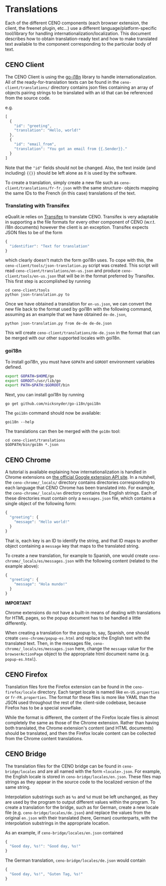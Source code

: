# Translations

Each of the different CENO components (each browser extension, the client, the freenet plugin, etc...)
use a different language/platform-specific tool/library for handling internationalization/localization.
This document describes how to obtain translation-ready text and how to make translated text available
to the component corresponding to the particular body of text.

## CENO Client

The CENO Client is using the [go-i18n](https://github.com/nicksnyder/go-i18n) library to handle
internationalization.  All of the ready-for-translation texts can be found in the
`ceno-client/translations/` directory contains json files containing an array of objects pairing strings
to be translated with an id that can be referenced from the source code.

e.g.

```js
[
  {
    "id": "greeting",
    "translation": "Hello, world!"
  },
  {
    "id": "email_from",
    "translation": "You got an email from {{.Sender}}."
  }
]
```

Note that the `"id"` fields should not be changed.
Also, the text inside (and including) `{{}}` should be left alone as it is used by the software.

To create a translation, simply create a new file such as `ceno-client/translations/fr-fr.json` with
the same structure- objects mapping the same IDs to the French (in this case) translations of the
text.

### Translating with Transifex

eQualit.ie relies on [Transifex](https://www.transifex.com/) to translate CENO.  Transifex is very
adaptable in supporting a the file formats for every other component of CENO (w.r.t. i18n documents)
however the client is an exception.  Transifex expects JSON files to be of the form

```js
{
  "identifier": "Text for translation"
}
```

which clearly doesn't match the form goi18n uses. To cope with this, the 
`ceno-client/tools/json-translation.py` script was created.  This script will read
`ceno-client/translations/en-us.json` and produce `ceno-client/tools/en-us.json` that will be in the
format preferred by Transifex.  This first step is accomplished by running

```
cd ceno-client/tools
python json-translation.py to
```

Once we have obtained a translation for `en-us.json`, we can convert the new file back to the format
used by goi18n with the following command, assuming as an example that we have obtained `de-de.json`,

```
python json-translation.py from de-de de-de.json
```

This will create `ceno-client/translations/de-de.json` in the format that can be merged with our other
supported locales with goi18n.

### goi18n

To install goi18n, you must have `GOPATH` and `GOROOT` environment variables defined.

```bash
export GOPATH=$HOME/go
export GOROOT=/usr/lib/go
export PATH=$PATH:$GOROOT/bin
```

Next, you can install goi18n by running

    go get github.com/nicksnyder/go-i18n/goi18n

The `goi18n` command should now be available:

    goi18n --help

The translations can then be merged with the `go18n` tool:

```
cd ceno-client/translations
$GOPATH/bin/go18n *.json
```

## CENO Chrome

A tutorial is available explaining how internationalization is handled in Chrome extensions on
[the official Google extension API site](https://developer.chrome.com/extensions/i18n).  In a
nutshell, the `ceno-chrome/_locals/` directory contains directories corresponding to each
language that CENO Chrome has been translated into.  For example, the `ceno-chrome/_locals/en`
directory contains the English strings.  Each of these directories must contain only a
`messages.json` file, which contains a single object of the following form:

```js
{
  "greeting": {
    "message": "Hello world!"
  }
}
```

That is, each key is an ID to identify the string, and that ID maps to another object containing
a `message` key that maps to the translated string.

To create a new translation, for example to Spanish, one would create `ceno-chrome/_locals/es/messages.json`
with the following content (related to the example above):

```js
{
  "greeting": {
    "message": "Hola mundo!"
  }
}
```

**IMPORTANT**

Chrome extensions do not have a built-in means of dealing with translations for HTML pages, so the popup
document has to be handled a little differently.

When creating a translation for the popup to, say, Spanish, one should create `ceno-chrome/popup-es.html`
and replace the English text with the translated text.  Then, in the messages file,
`ceno-chrome/_locals/es/messages.json` here, change the `message` value for the `browserActionPage` object
to the appropriate html document name (e.g. `popup-es.html`).

## CENO Firefox

Translation files fore the Firefox extension can be found in the `ceno-firefox/locale` directory.
Each target locale is named like `en-US.properties` or `fr-FR.properties`.  The format for these files
is more like YAML than the JSON used throughout the rest of the client-side codebase, because Firefox has
to be a special snowflake.

While the format is different, the content of the Firefox locale files is almost completely the same as
those of the Chrome extension.  Rather than having both translated, the Chrome extension's content (and
HTML documents) should be translated, and then the Firefox locale content can be collected from the
Chrome content translations.

## CENO Bridge

The translation files for the CENO bridge can be found in `ceno-bridge/locales` and are all named with
the form `<locale>.json`.  For example, the English locale is stored in `ceno-bridge/locales/en.json`.
These files map strings as they appear in the source code to the localized version of the same string.

Interpolation substrings such as `%s` and `%d` must be left unchanged, as they are used by the program to
output different values within the program.  To create a translation for the bridge, such as for German,
create a new locale file (e.g. `ceno-bridge/locales/de.json`) and replace the values from the original
`en.json` with their translated (here, German) counterparts, with the interpolation substrings in the
appropriate location.

As an example, if `ceno-bridge/locales/en.json` contained

```js
{
  "Good day, %s!": "Good day, %s!"
}
```

The German translation, `ceno-bridge/locales/de.json` would contain

```js
{
  "Good day, %s!", "Guten Tag, %s!" 
}
```

